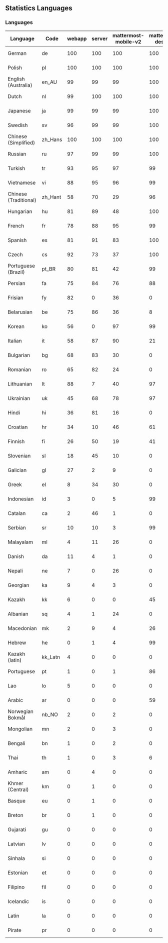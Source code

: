 ## Statistics Languages ##
###  Languages  ###
|Language|Code|webapp|server|mattermost-mobile-v2|mattermost-desktop|playbook-webapp|calls-webapp|Total|Last Modified|
|---|---|---|---|---|---|---|---|---|---|
|German|de| 100| 100| 100| 100| 0| 100| 100|2024-03-06T10:02:51.093659Z|
|Polish|pl| 100| 100| 100| 100| 0| 100| 100|2024-03-06T07:30:44.115788Z|
|English (Australia)|en_AU| 99| 99| 99| 100| 0| 0| 99|2024-03-05T06:30:15.961266Z|
|Dutch|nl| 99| 100| 100| 100| 0| 100| 99|2024-03-05T08:45:37.005150Z|
|Japanese|ja| 99| 99| 99| 100| 0| 97| 99|2024-03-05T06:31:47.337357Z|
|Swedish|sv| 96| 99| 99| 100| 0| 89| 97|2024-03-05T06:34:01.414046Z|
|Chinese (Simplified)|zh_Hans| 100| 100| 100| 100| 0| 100| 95|2024-03-06T11:14:08.564999Z|
|Russian|ru| 97| 99| 99| 100| 0| 68| 95|2024-03-05T06:33:35.622827Z|
|Turkish|tr| 93| 95| 97| 99| 0| 89| 94|2024-03-05T06:34:11.384532Z|
|Vietnamese|vi| 88| 95| 96| 99| 0| 89| 91|2024-03-05T06:34:21.139644Z|
|Chinese (Traditional)|zh_Hant| 58| 70| 29| 96| 0| 15| 87|2024-03-05T06:34:31.619750Z|
|Hungarian|hu| 81| 89| 48| 100| 0| 0| 81|2024-03-05T06:31:26.767179Z|
|French|fr| 78| 88| 95| 99| 0| 52| 80|2024-03-05T06:30:51.251448Z|
|Spanish|es| 81| 91| 83| 100| 0| 25| 78|2024-03-06T23:29:43.296746Z|
|Czech|cs| 92| 73| 37| 100| 0| 97| 77|2024-03-05T06:29:55.063145Z|
|Portuguese (Brazil)|pt_BR| 80| 81| 42| 99| 0| 89| 77|2024-03-05T19:06:11.670998Z|
|Persian|fa| 75| 84| 76| 88| 0| 0| 73|2024-03-05T06:30:36.219257Z|
|Frisian|fy| 82| 0| 36| 0| 0| 0| 72|2024-03-05T06:30:56.501534Z|
|Belarusian|be| 75| 86| 36| 8| 0| 0| 72|2024-03-05T06:29:30.156008Z|
|Korean|ko| 56| 0| 97| 99| 0| 89| 68|2024-03-05T06:32:12.231952Z|
|Italian|it| 58| 87| 90| 21| 0| 21| 67|2024-03-05T06:31:42.188943Z|
|Bulgarian|bg| 68| 83| 30| 0| 0| 0| 66|2024-03-05T06:29:35.203951Z|
|Romanian|ro| 65| 82| 24| 0| 0| 0| 63|2024-03-05T06:33:30.746265Z|
|Lithuanian|lt| 88| 7| 40| 97| 0| 80| 62|2024-03-05T06:32:28.782482Z|
|Ukrainian|uk| 45| 68| 78| 97| 0| 0| 56|2024-03-05T06:34:16.558111Z|
|Hindi|hi| 36| 81| 16| 0| 0| 0| 45|2024-03-05T06:31:16.500127Z|
|Croatian|hr| 34| 10| 46| 61| 0| 97| 36|2024-03-05T06:31:21.662621Z|
|Finnish|fi| 26| 50| 19| 41| 0| 0| 32|2024-03-05T06:30:41.437372Z|
|Slovenian|sl| 18| 45| 10| 0| 0| 0| 22|2024-03-05T06:33:45.788113Z|
|Galician|gl| 27| 2| 9| 0| 0| 0| 17|2024-03-05T06:31:01.879000Z|
|Greek|el| 8| 34| 30| 0| 0| 0| 17|2024-03-05T06:30:10.752020Z|
|Indonesian|id| 3| 0| 5| 99| 0| 0| 14|2024-03-05T06:31:31.653476Z|
|Catalan|ca| 2| 46| 1| 0| 0| 0| 13|2024-03-05T06:29:49.829739Z|
|Serbian|sr| 10| 10| 3| 99| 0| 0| 12|2024-03-05T06:33:55.756774Z|
|Malayalam|ml| 4| 11| 26| 0| 0| 0| 9|2024-03-05T06:32:44.214579Z|
|Danish|da| 11| 4| 1| 0| 0| 0| 8|2024-03-05T06:30:00.666258Z|
|Nepali|ne| 7| 0| 26| 0| 0| 0| 7|2024-03-05T06:32:59.875020Z|
|Georgian|ka| 9| 4| 3| 0| 0| 0| 7|2024-03-05T06:31:52.594425Z|
|Kazakh|kk| 6| 0| 0| 45| 0| 0| 6|2024-03-05T06:32:02.714823Z|
|Albanian|sq| 4| 1| 24| 0| 0| 0| 5|2024-03-05T06:33:50.620969Z|
|Macedonian|mk| 2| 9| 4| 26| 0| 0| 5|2024-03-05T06:32:38.698462Z|
|Hebrew|he| 0| 1| 4| 99| 0| 0| 4|2024-03-05T06:31:12.041144Z|
|Kazakh (latin)|kk_Latn| 4| 0| 0| 0| 0| 0| 4|2024-03-05T06:31:57.114505Z|
|Portuguese|pt| 1| 0| 1| 86| 0| 0| 3|2024-03-05T06:33:25.458178Z|
|Lao|lo| 5| 0| 0| 0| 0| 0| 3|2024-03-05T06:32:23.405591Z|
|Arabic|ar| 0| 0| 0| 59| 0| 0| 2|2024-03-05T06:29:24.889777Z|
|Norwegian Bokmål|nb_NO| 2| 0| 2| 0| 0| 0| 2|2024-03-05T06:32:54.281908Z|
|Mongolian|mn| 2| 0| 3| 0| 0| 0| 2|2024-03-05T06:32:49.531147Z|
|Bengali|bn| 1| 0| 2| 0| 0| 0| 1|2024-03-05T06:29:39.533848Z|
|Thai|th| 1| 0| 3| 6| 0| 0| 1|2024-03-05T06:34:06.361786Z|
|Amharic|am| 0| 4| 0| 0| 0| 0| 1|2024-03-05T06:29:19.692407Z|
|Khmer (Central)|km| 0| 1| 0| 0| 0| 0| 0|2024-03-05T06:32:07.265137Z|
|Basque|eu| 0| 1| 0| 0| 0| 0| 0|2024-03-05T06:30:30.867559Z|
|Breton|br| 0| 1| 0| 0| 0| 0| 0|2024-03-05T06:29:44.875092Z|
|Gujarati|gu| 0| 0| 0| 0| 0| 0| 0|2024-03-05T06:31:06.889732Z|
|Latvian|lv| 0| 0| 0| 0| 0| 0| 0|2024-03-05T06:32:33.922469Z|
|Sinhala|si| 0| 0| 0| 0| 0| 0| 0|2024-03-05T06:33:40.878829Z|
|Estonian|et| 0| 0| 0| 0| 0| 0| 0|2024-03-05T06:30:26.189798Z|
|Filipino|fil| 0| 0| 0| 0| 0| 0| 0|2024-03-05T06:30:46.532835Z|
|Icelandic|is| 0| 0| 0| 0| 0| 0| 0|2024-03-05T06:31:36.900092Z|
|Latin|la| 0| 0| 0| 0| 0| 0| 0|2024-03-05T06:32:17.454530Z|
|Pirate|pr| 0| 0| 0| 0| 0| 0| 0|2024-03-05T06:33:15.306349Z|
